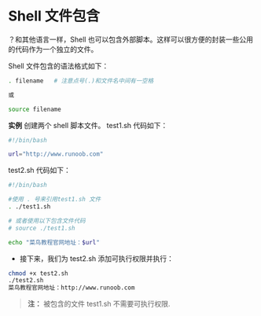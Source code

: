 # Shell 文件包含

？和其他语言一样，Shell 也可以包含外部脚本。这样可以很方便的封装一些公用的代码作为一个独立的文件。

Shell 文件包含的语法格式如下：

```sh
. filename   # 注意点号(.)和文件名中间有一空格

或

source filename
```

**实例**
创建两个 shell 脚本文件。
test1.sh 代码如下：

```sh
#!/bin/bash

url="http://www.runoob.com"
```

test2.sh 代码如下：

```sh
#!/bin/bash

#使用 . 号来引用test1.sh 文件
. ./test1.sh

# 或者使用以下包含文件代码
# source ./test1.sh

echo "菜鸟教程官网地址：$url"
```

* 接下来，我们为 test2.sh 添加可执行权限并执行：

```sh
chmod +x test2.sh
./test2.sh
菜鸟教程官网地址：http://www.runoob.com
```

> **注：** 被包含的文件 test1.sh 不需要可执行权限.

